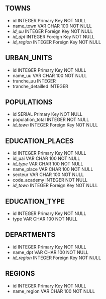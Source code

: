 ## TOWNS 

- id INTEGER Primary Key NOT NULL
- name_town VAR CHAR 100 NOT NULL
- *id_uu* INTEGER Foreign Key NOT NULL
- *id_dpt* INTEGER Foreign Key NOT NULL
- *id_region* INTEGER Foreign Key NOT NULL

## URBAN_UNITS
- id INTEGER Primary Key NOT NULL
- name_uu VAR CHAR 100 NOT NULL
- tranche_uu INTEGER
- tranche_detailled INTEGER

## POPULATIONS 
- id SERIAL Primary Key NOT NULL
- population_total INTEGER NOT NULL
- *id_town* INTEGER Foreign Key NOT NULL

## EDUCATION_PLACES
- id INTEGER Primary Key NOT NULL
- id_uai VAR CHAR 100 NOT NULL
- *id_type* VAR CHAR 100 NOT NULL
- name_place VAR CHAR 100 NOT NULL
- secteur VAR CHAR 100 NOT NULL
- code_academy INTEGER NOT NULL
- *id_town* INTEGER Foreign Key NOT NULL

## EDUCATION_TYPE
- id INTEGER Primary Key NOT NULL
- type VAR CHAR 100 NOT NULL

## DEPARTMENTS
- id INTEGER Primary Key NOT NULL
- name_dpt VAR CHAR 100 NOT NULL
- *id_region* INTEGER Foreign Key NOT NULL

## REGIONS
- id INTEGER Primary Key NOT NULL
- name_region VAR CHAR 100 NOT NULL
